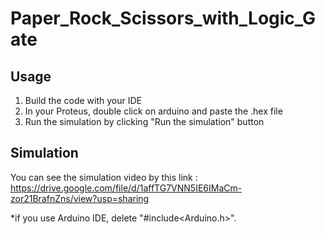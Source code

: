 # Paper_Rock_Scissors_with_Logic_Gate

## Usage 
1. Build the code with your IDE
2. In your Proteus, double click on arduino and paste the .hex file
3. Run the simulation by clicking "Run the simulation" button 

## Simulation
You can see the simulation video by this link : 
https://drive.google.com/file/d/1affTG7VNN5IE6IMaCm-zor21BrafnZns/view?usp=sharing


*if you use Arduino IDE, delete "#include<Arduino.h>". 
